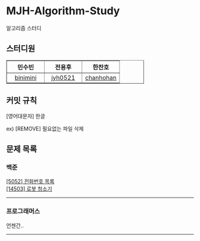 # MJH-Algorithm-Study
알고리즘 스터디

## 스터디원
<table border="1" style='width:370px; text-align:center'>
	<th style='width:33.3%; text-align:center'>민수빈</th>
	<th style='width:33.3%; text-align:center'>전용후</th>
    	<th style='width:33.3%; text-align:center'>한찬호</th>
	<tr>
	    <td><a href='https://github.com/binimini'>binimini</a></td>
	    <td><a href='https://github.com/jyh0521'>jyh0521</a></td>
            <td><a href='https://github.com/ChanHoHan'>chanhohan</a></td>
	</tr>
</table>

## 커밋 규칙
[영어대문자] 한글

ex) [REMOVE] 필요없는 파일 삭제

## 문제 목록
### 백준
[[5052] 전화번호 목록](https://www.acmicpc.net/problem/5052)   
[[14503] 로봇 청소기](https://www.acmicpc.net/problem/14503)

---

### 프로그래머스
언젠간..

---
